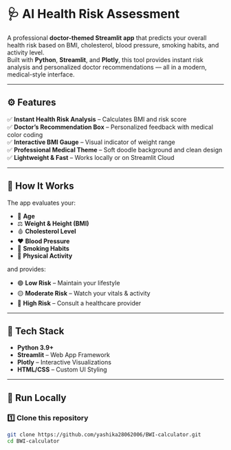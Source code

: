 # 🩺 AI Health Risk Assessment

A professional **doctor-themed Streamlit app** that predicts your overall health risk based on BMI, cholesterol, blood pressure, smoking habits, and activity level.  
Built with **Python**, **Streamlit**, and **Plotly**, this tool provides instant risk analysis and personalized doctor recommendations — all in a modern, medical-style interface.

---

## ⚙️ Features

✅ **Instant Health Risk Analysis** – Calculates BMI and risk score  
✅ **Doctor’s Recommendation Box** – Personalized feedback with medical color coding  
✅ **Interactive BMI Gauge** – Visual indicator of weight range  
✅ **Professional Medical Theme** – Soft doodle background and clean design  
✅ **Lightweight & Fast** – Works locally or on Streamlit Cloud  

---

## 🧠 How It Works

The app evaluates your:
- 🧍 **Age**
- ⚖️ **Weight & Height (BMI)**
- 🩸 **Cholesterol Level**
- ❤️ **Blood Pressure**
- 🚬 **Smoking Habits**
- 🏃 **Physical Activity**

and provides:
- 🟢 **Low Risk** – Maintain your lifestyle  
- 🟡 **Moderate Risk** – Watch your vitals & activity  
- 🔴 **High Risk** – Consult a healthcare provider  

---

## 🧩 Tech Stack

- **Python 3.9+**
- **Streamlit** – Web App Framework  
- **Plotly** – Interactive Visualizations  
- **HTML/CSS** – Custom UI Styling  

---

## 🚀 Run Locally

### 1️⃣ Clone this repository
```bash
git clone https://github.com/yashika28062006/BWI-calculator.git
cd BWI-calculator
